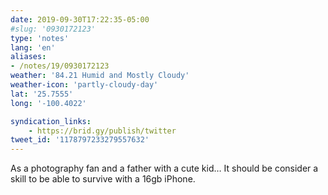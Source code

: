 ```yaml
---
date: 2019-09-30T17:22:35-05:00
#slug: '0930172123'
type: 'notes'
lang: 'en'
aliases:
- /notes/19/0930172123
weather: '84.21 Humid and Mostly Cloudy'
weather-icon: 'partly-cloudy-day'
lat: '25.7555'
long: '-100.4022'

syndication_links:
    - https://brid.gy/publish/twitter
tweet_id: '1178797233279557632'
---
```

As a photography fan and a father with a cute kid…
It should be consider a skill to be able to survive with a 16gb iPhone.
